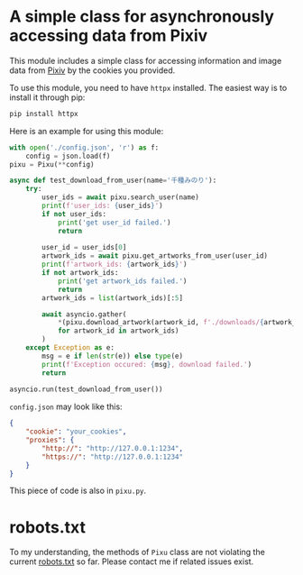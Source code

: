 # A simple class for asynchronously accessing data from Pixiv   
This module includes a simple class for accessing information and image data from [Pixiv](https://www.pixiv.net/) by the cookies you provided. 

To use this module, you need to have `httpx` installed. The easiest way is to install it through pip:
```bash
pip install httpx
```

Here is an example for using this module:
``` py
with open('./config.json', 'r') as f:
    config = json.load(f)
pixu = Pixu(**config)

async def test_download_from_user(name='千種みのり'):
    try:        
        user_ids = await pixu.search_user(name)
        print(f'user_ids: {user_ids}')
        if not user_ids:
            print('get user_id failed.')
            return 
        
        user_id = user_ids[0]
        artwork_ids = await pixu.get_artworks_from_user(user_id)
        print(f'artwork_ids: {artwork_ids}')
        if not artwork_ids:
            print('get artwork_ids failed.')
            return 
        artwork_ids = list(artwork_ids)[:5]

        await asyncio.gather(
            *(pixu.download_artwork(artwork_id, f'./downloads/{artwork_id}.jpg') \
            for artwork_id in artwork_ids)
        )
    except Exception as e:
        msg = e if len(str(e)) else type(e)
        print(f'Exception occured: {msg}, download failed.')
        return 
        
asyncio.run(test_download_from_user())
```

`config.json` may look like this: 
```json
{
    "cookie": "your_cookies", 
    "proxies": {
        "http://": "http://127.0.0.1:1234", 
        "https://": "http://127.0.0.1:1234"
    }
}
```

This piece of code is also in `pixu.py`. 

# robots.txt
To my understanding, the methods of `Pixu` class are not violating the current [robots.txt](https://www.pixiv.net/robots.txt) so far. Please contact me if related issues exist. 
